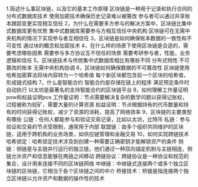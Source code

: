 1.简述什么事区块链，以及它的基本工作原理 区块链是一种用于记录和执行合同的分布式数据库技术 使用加密技术确保历史记录难以被篡改 参与者可以通过共享账本跟踪变更实现相互信任 
2，为什么在需要多方参与的解决方案中，区块链比集中式数据库更有优势 集中式数据库需要参与方相互信任中央机构 区块链可在无需中央机构的情况下实现参与者互相信任 
3，区块链是如何确保账本数据的一致性和不可变性 通过块的概念和加密技术 
4，在什么样的场景下使用区块链是合适的，需要考虑哪些因素 需要参与多方协议互不信任的场景 需要考研参与者，性能，业务逻辑和信任 
5，区块链技术与传统集中式数据库相比有哪些不同 分布式特性 不可篡改的账本 无需中央机构协调 
6，区块链如何确保数据的不可篡改性 区块链使用哈希加密算法将块内容转为一个哈希值 每个新区块都包含前一个区块的哈希值，形成链式结构 
7，什么是智能合约 智能合约是存储在链上的程序 满足预定条件时自动执行 以太坊是最著名的支持智能合约的区块链平台 
8，如何理解工作量证明pow和权益证明pos 工作量证明：节点需要解决复杂的数学问题以获得记账权，过程被称为挖矿，需要大量的计算资源 权益证明：节点根据持有的代币数量和持有的时间获得记账权，减少了资源的消耗，提高了网络效率 
9，区块链的主要类型有哪些 公链：任何人都能参与和验证交易记录，比如以太坊，比特币 私链：参与验证和交易的节点受限制，通常用于内部 联盟链：由多个组织共同维护的区块链，适用于跨机构的业务场景，如供应链管理和金融交易 
10，如何实现跨链技术 哈希锁定：哈希锁定技术涉及到创建一种需要正确密钥才能解锁资产的条件 侧链：侧链是与主链并行运行的独立链，他们通过一种双向锚定机制与主链相连，侧链允许资产和信息能够在两链之间移动 跨链协议：跨链协议是一种协议和规范的集合，设计用来连接不同的区块链网络 中继链：中继链式连接两个或多个独立区块链的区块链，它相当于各个区块链之间的中介 桥接技术：桥接是指连接两个独立区块链以允许资产和数据的操作性的技术
